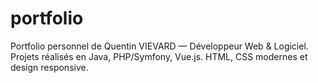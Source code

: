 # portfolio
Portfolio personnel de Quentin VIEVARD — Développeur Web &amp; Logiciel. Projets réalisés en Java, PHP/Symfony, Vue.js. HTML, CSS modernes et design responsive.

